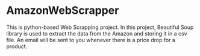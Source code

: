 # AmazonWebScrapper
This is python-based Web Scrapping project. In this project, Beautiful Soup library is used to extract the data from the Amazon and storing it in a csv file. An email will be sent to you whenever there is a price drop for a product.
